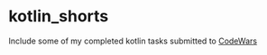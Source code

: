 # kotlin_shorts

Include some of my completed kotlin tasks submitted to [CodeWars](https://www.codewars.com/)
